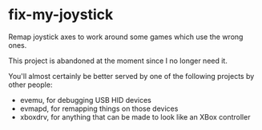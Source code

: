 # fix-my-joystick

Remap joystick axes to work around some games which use the wrong ones.

This project is abandoned at the moment since I no longer need it.

You'll almost certainly be better served by one of the following projects by other people:
* evemu, for debugging USB HID devices
* evmapd, for remapping things on those devices
* xboxdrv, for anything that can be made to look like an XBox controller

